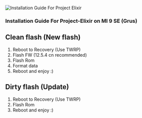 ![Installation Guide For Project Elixir](https://i.imgur.com/3UmK6nS.png "Installation")

### Installation Guide For Project-Elixir on MI 9 SE (Grus)

## Clean flash (New flash)
1. Reboot to Recovery (Use TWRP)
2. Flash FW (12.5.4 cn recommended)
3. Flash Rom
4. Format data
5. Reboot and enjoy :)

## Dirty flash (Update)
1. Reboot to Recovery (Use TWRP)
2. Flash Rom
3. Reboot and enjoy :)
